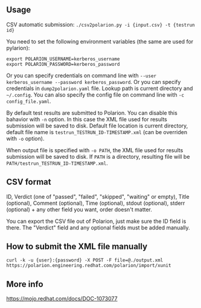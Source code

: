 Usage
-
CSV automatic submission:
``./csv2polarion.py -i {input.csv} -t {testrun id}``

You need to set the following environment variables (the same are used for pylarion):
```
export POLARION_USERNAME=kerberos_username
export POLARION_PASSWORD=kerberos_password
```
Or you can specify credentials on command line with ``--user kerberos_username --password kerberos_password``.
Or you can specify credentials in ``dump2polarion.yaml`` file. Lookup path is current directory and ``~/.config``. You can also specify the config file on command line with ``-c config_file.yaml``.

By default test results are submitted to Polarion. You can disable this bahavior with ``-n`` option. In this case the XML file used for results submission will be saved to disk. Default file location is current directory, default file name is `testrun_TESTRUN_ID-TIMESTAMP.xml` (can be overriden with ``-o`` option).

When output file is specified with ``-o PATH``, the XML file used for results submission will be saved to disk. If `PATH` is a directory, resulting file will be `PATH/testrun_TESTRUN_ID-TIMESTAMP.xml`.

CSV format
-
ID, Verdict (one of "passed", "failed", "skipped", "waiting" or empty), Title (optional), Comment (optional), Time (optional), stdout (optional), stderr (optional) + any other field you want, order doesn't matter.

You can export the CSV file out of Polarion, just make sure the ID field is there. The "Verdict" field and any optional fields must be added manually.

How to submit the XML file manually
-
``curl -k -u {user}:{password} -X POST -F file=@./output.xml https://polarion.engineering.redhat.com/polarion/import/xunit``

More info
-
<https://mojo.redhat.com/docs/DOC-1073077>
